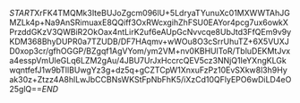 $START$XrFK4TMQMk3IteBUJoZgcm096lU+5LdryaTYunuXc01MXWWTAhJGMZLk4p+Na9AnSRimuaxE8QQiff3OxRWcxgihZhFSU0EAYor4pcg7ux6owkXPrzddGKzV3QWBiR2OkOax4ntLirK2uf6eAUpGcNvvcqe8UbJtd3FfQEm9v9yKDM368BhyDUPR0a7TZUDB/DF7HAqmv+wWOu8O3cSrrUhuTZ+6X5VUXJD0xop3cr/gfhOGGP/BZgqf1AgVYom/ym2VM+nv0KBHUlToR/TbluDEKMtJvxa4esspVmUleGLq6LZM2gAu/4JBU7UrJxHccrcQEV5cz3NNjQ1IeYXngKLGkwqntfefJ1w9bTllBUwgYz3g+dz5q+gCZTCpW1XnxuFzPz10EvSXkw8l3h9Hyak30z+Ztzz4A8hlLwJbCCBNsWKStFpNbFhK5/iXzCd10QFlyEPO6wDiLD4eO25glQ==$END$